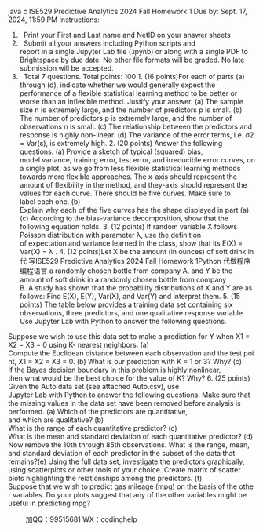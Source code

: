 java c
ISE529 Predictive Analytics 
2024 Fall 
Homework 1 
Due by: Sept. 17, 2024, 11:59 PM 
Instructions: 
1.   Print your First and Last name and NetID on your answer sheets
2.   Submit all your answers including Python scripts and report in a single Jupyter Lab file
(.ipynb) or along with a single PDF to Brightspace by due date. No other file formats will be graded. No late submission will be accepted.
3.   Total 7 questions. Total points: 100
1. (16 points)For each of parts (a) through (d), indicate whether we would generally expect the performance of a flexible statistical learning method to be better or worse than an inflexible method. Justify your answer.
(a) The sample size n is extremely large, and the number of predictors p is small.
(b) The number of predictors p is extremely large, and the number of observations n is small.
(c) The relationship between the predictors and response is highly non-linear.
(d) The variance of the error terms, i.e. σ2 = Var(ε), is extremely high.
2. (20 points)
Answer the following questions.
(a) Provide a sketch of typical (squared) bias, model variance, training error, test error, and irreducible error curves, on a single plot, as we go from less flexible statistical learning methods towards more flexible approaches. The x-axis should represent the amount of flexibility in the method, and they-axis should represent the values for each curve. There should be five curves. Make sure to label each one. 
(b) Explain why each of the five curves has the shape displayed in part (a).
(c) According to the bias-variance decomposition, show that the following equation holds.
3. (12 points)
If random variable X follows Poisson distribution with parameter λ, use the definition of expectation and variance learned in the class, show that its E(X) = Var(X) = λ .
4. (12 points)Let X be the amount (in ounces) of soft drink in代 写ISE529 Predictive Analytics 2024 Fall Homework 1Python
代做程序编程语言 a randomly chosen bottle from company A, and Y be the amount of soft drink in a randomly chosen bottle from company B. A study has shown that the probability distributions of X and Y are as follows:
Find E(X), E(Y), Var(X), and Var(Y) and interpret them.
5. (15 points)
The table below provides a training data set containing six observations, three predictors, and one qualitative response variable. Use Jupyter Lab with Python to answer the following questions.

Suppose we wish to use this data set to make a prediction for Y when X1 = X2 = X3 = 0 using K- nearest neighbors.
(a) Compute the Euclidean distance between each observation and the test point, X1 = X2 = X3 = 0.
(b) What is our prediction with K = 1 or 3? Why?
(c) If the Bayes decision boundary in this problem is highly nonlinear, then what would be the best choice for the value of K? Why?
6. (25 points)
Given the Auto data set (see attached Auto.csv), use Jupyter Lab with Python to answer the following questions. Make sure that the missing values in the data set have been removed before analysis is performed. 
(a) Which of the predictors are quantitative, and which are qualitative?
(b) What is the range of each quantitative predictor?
(c) What is the mean and standard deviation of each quantitative predictor?
(d) Now remove the 10th through 85th observations. What is the range, mean, and standard deviation of each predictor in the subset of the data that remains?(e) Using the full data set, investigate the predictors graphically, using scatterplots or other tools of your choice. Create matrix of scatter plots highlighting the relationships among the predictors.
(f) Suppose that we wish to predict gas mileage (mpg) on the basis of the other variables. Do your plots suggest that any of the other variables might be useful in predicting mpg?







         
加QQ：99515681  WX：codinghelp
